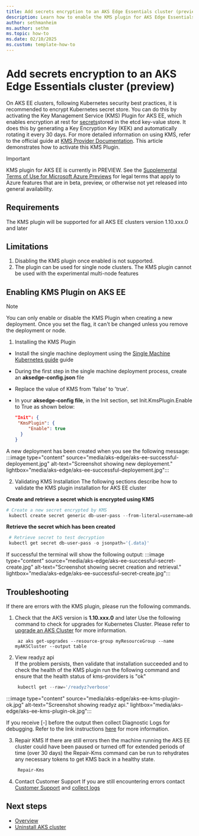 ```yaml
---
title: Add secrets encryption to an AKS Edge Essentials cluster (preview)
description: Learn how to enable the KMS plugin for AKS Edge Essentials cluster
author: sethmanheim
ms.author: sethm
ms.topic: how-to
ms.date: 02/10/2025
ms.custom: template-how-to
---
```


# Add secrets encryption to an AKS Edge Essentials cluster (preview)
On AKS EE clusters, following Kubernetes security best practices, it is recommended to encrypt Kubernetes secret store. You can do this by activating the Key Management Service (KMS) Plugin for AKS EE, which enables encryption at rest for [secrets](https://kubernetes.io/docs/concepts/configuration/secret/)stored in the etcd key-value store. It does this by generating a Key Encryption Key (KEK) and automatically rotating it every 30 days. For more detailed information on using KMS, refer to the official guide at [KMS Provider Documentation](https://kubernetes.io/docs/tasks/administer-cluster/kms-provider/). This article demonstrates how to activate this KMS Plugin.

> [!IMPORTANT]
> KMS plugin for AKS EE is currently in PREVIEW. See the [Supplemental Terms of Use for Microsoft Azure Previews](https://azure.microsoft.com/support/legal/preview-supplemental-terms/) for legal terms that apply to Azure features that are in beta, preview, or otherwise not yet released into general availability.


## Requirements 
The KMS plugin will be supported for all AKS EE clusters version 1.10.xxx.0 and later


## Limitations
1. Disabling the KMS plugin once enabled is not supported. 
2. The plugin can be used for single node clusters. The KMS plugin cannot be used with the experimental multi-node features


## Enabling KMS Plugin on AKS EE 
> [!NOTE]
> You can only enable or disable the KMS Plugin when creating a new deployment. Once you set the flag, it can't be changed unless you remove the deployment or node.

1. Installing the KMS Plugin
- Install the single machine deployment using the [Single Machine Kubernetes guide](aks-edge-concept-clusters-nodes.md) guide
- During the first step in the single machine deployment process, create an **aksedge-config.json** file 
- Replace the value of KMS from 'false' to 'true'. 
- In your **aksedge-config file**, in the Init section, set Init.KmsPlugin.Enable to True as shown below:

   ```JSON
   "Init": {
    "KmsPlugin": {
        "Enable": true
     }
  }
   ```
A new deployment has been created when you see the following message:
    :::image type="content" source="media/aks-edge/aks-ee-successful-deployement.jpg" alt-text="Screenshot showing new deployement." lightbox="media/aks-edge/aks-ee-successful-deployement.jpg":::

2. Validating KMS Installation
The following sections describe how to validate the KMS plugin installation for AKS EE cluster 

**Create and retrieve a secret which is encrypted using KMS**
   ```powershell
   # Create a new secret encrypted by KMS
    kubectl create secret generic db-user-pass --from-literal=username=admin --from-literal=password='your-secret'
   ```

**Retrieve the secret which has been created**
   ```powershell
    # Retrieve secret to test decryption
    kubectl get secret db-user-pass -o jsonpath='{.data}'
   ```
If successful the terminal will show the following output:
    :::image type="content" source="media/aks-edge/aks-ee-successful-secret-create.jpg" alt-text="Screenshot showing secret creation and retrieval." lightbox="media/aks-edge/aks-ee-successful-secret-create.jpg":::


## Troubleshooting
If there are errors with the KMS plugin, please run the following commands. 

1. Check that the AKS version is **1.10.xxx.0** and later
Use the following command to check for upgrades for Kubernetes Cluster. Please refer to [upgrade an AKS Cluster](aks-edge-howto-update.md) for more information.

   ```shell
    az aks get-upgrades --resource-group myResourceGroup --name myAKSCluster --output table
   ```
2. View readyz api  
If the problem persists, then validate that installation succeeded and to check the health of the KMS plugin run the following command and ensure that the health status of kms-providers is "ok"
   ```powershell
    kubectl get --raw='/readyz?verbose'
   ```

:::image type="content" source="media/aks-edge/aks-ee-kms-plugin-ok.jpg" alt-text="Screenshot showing readyz api." lightbox="media/aks-edge/aks-ee-kms-plugin-ok.jpg":::

If you receive [-] before the output then collect Diagnostic Logs for debugging. Refer to the link instructions [here](aks-get-kubelet-logs.md) for more information. 

3. Repair KMS 
If there are still errors then the machine running the AKS EE cluster could have been paused or turned off for extended periods of time (over 30 days) the Repair-Kms command can be run to rehydrates any necessary tokens to get KMS back in a healthy state.
   ```powershell
    Repair-Kms
   ```
4. Contact Customer Support 
If you are still encountering errors contact [Customer Support](aks-edge-troubleshoot-overview.md) and [collect logs](aks-get-kubelet-logs.md)


## Next steps

- [Overview](aks-edge-overview.md)
- [Uninstall AKS cluster](aks-edge-howto-uninstall.md)